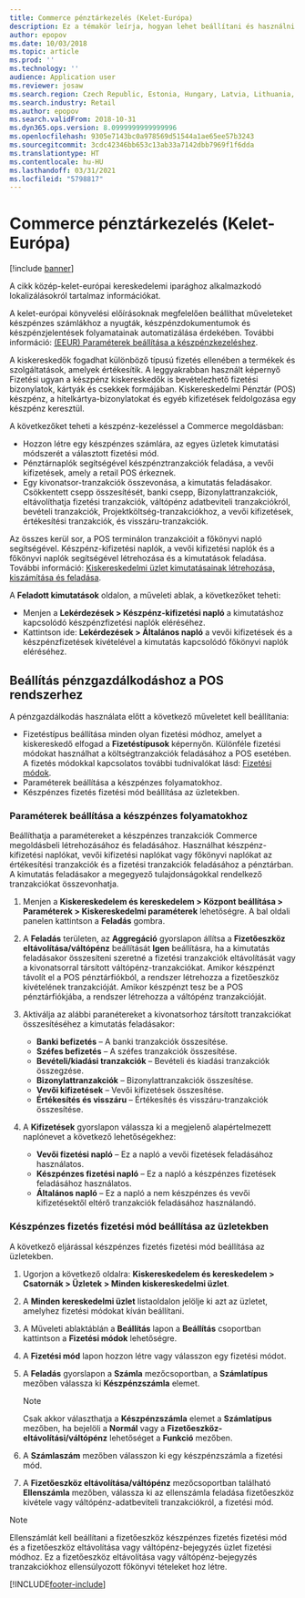 ```yaml
---
title: Commerce pénztárkezelés (Kelet-Európa)
description: Ez a témakör leírja, hogyan lehet beállítani és használni a készpénzkezelő funkciókat a Commerce esetében Kelet-Európában.
author: epopov
ms.date: 10/03/2018
ms.topic: article
ms.prod: ''
ms.technology: ''
audience: Application user
ms.reviewer: josaw
ms.search.region: Czech Republic, Estonia, Hungary, Latvia, Lithuania, Poland, Russia
ms.search.industry: Retail
ms.author: epopov
ms.search.validFrom: 2018-10-31
ms.dyn365.ops.version: 8.0999999999999996
ms.openlocfilehash: 9305e7143bc0a978569d51544a1ae65ee57b3243
ms.sourcegitcommit: 3cdc42346bb653c13ab33a7142dbb7969f1f6dda
ms.translationtype: HT
ms.contentlocale: hu-HU
ms.lasthandoff: 03/31/2021
ms.locfileid: "5798817"
---
```

# <a name="petty-cash-management-for-commerce-for-eastern-europe"></a>Commerce pénztárkezelés (Kelet-Európa)

[!include [banner](../includes/banner.md)]

A cikk közép-kelet-európai kereskedelemi iparághoz alkalmazkodó lokalizálásokról tartalmaz információkat.

A kelet-európai könyvelési előírásoknak megfelelően beállíthat műveleteket készpénzes számlákhoz a nyugták, készpénzdokumentumok és készpénzjelentések folyamatainak automatizálása érdekében. További információ: [(EEUR) Paraméterek beállítása a készpénzkezeléshez](https://docs.microsoft.com/dynamicsax-2012/appuser-itpro/eeur-set-up-parameters-for-cash-management).

A kiskereskedők fogadhat különböző típusú fizetés ellenében a termékek és szolgáltatások, amelyek értékesítik. A leggyakrabban használt képernyő Fizetési ugyan a készpénz kiskereskedők is bevételezhető fizetési bizonylatok, kártyák és csekkek formájában. Kiskereskedelmi Pénztár (POS) készpénz, a hitelkártya-bizonylatokat és egyéb kifizetések feldolgozása egy készpénz keresztül.

A következőket teheti a készpénz-kezeléssel a Commerce megoldásban:

- Hozzon létre egy készpénzes számlára, az egyes üzletek kimutatási módszerét a választott fizetési mód.
- Pénztárnaplók segítségével készpénztranzakciók feladása, a vevői kifizetések, amely a retail POS érkeznek.
- Egy kivonatsor-tranzakciók összevonása, a kimutatás feladásakor. Csökkentett csepp összesítését, banki csepp, Bizonylattranzakciók, eltávolíthatja fizetési tranzakciók, váltópénz adatbeviteli tranzakciókról, bevételi tranzakciók, Projektköltség-tranzakciókhoz, a vevői kifizetések, értékesítési tranzakciók, és visszáru-tranzakciók.

Az összes kerül sor, a POS terminálon tranzakcióit a főkönyvi napló segítségével. Készpénz-kifizetési naplók, a vevői kifizetési naplók és a főkönyvi naplók segítségével létrehozása és a kimutatások feladása. További információ: [Kiskereskedelmi üzlet kimutatásainak létrehozása, kiszámítása és feladása](https://docs.microsoft.com/dynamics365/unified-operations/retail/tasks/create-calculate-post-statement-retail-store).

A **Feladott kimutatások** oldalon, a műveleti ablak, a következőket teheti:

- Menjen a **Lekérdezések \> Készpénz-kifizetési napló** a kimutatáshoz kapcsolódó készpénzfizetési naplók eléréséhez.
- Kattintson ide: **Lekérdezések \> Általános napló** a vevői kifizetések és a készpénzfizetések kivételével a kimutatás kapcsolódó főkönyvi naplók eléréséhez.

## <a name="set-up-for-cash-management-for-pos"></a>Beállítás pénzgazdálkodáshoz a POS rendszerhez

A pénzgazdálkodás használata előtt a következő műveletet kell beállítania:

- Fizetéstípus beállítása minden olyan fizetési módhoz, amelyet a kiskereskedő elfogad a **Fizetéstípusok** képernyőn. Különféle fizetési módokat használhat a költségtranzakciók feladásához a POS esetében. A fizetés módokkal kapcsolatos további tudnivalókat lásd: [Fizetési módok](https://docs.microsoft.com/dynamics365/unified-operations/retail/payment-methods).
- Paraméterek beállítása a készpénzes folyamatokhoz.
- Készpénzes fizetés fizetési mód beállítása az üzletekben.

### <a name="set-up-parameters-for-cash-operations"></a>Paraméterek beállítása a készpénzes folyamatokhoz

Beállíthatja a paramétereket a készpénzes tranzakciók Commerce megoldásbeli létrehozásához és feladásához. Használhat készpénz-kifizetési naplókat, vevői kifizetési naplókat vagy főkönyvi naplókat az értékesítési tranzakciók és a fizetési tranzakciók feladásához a pénztárban. A kimutatás feladásakor a megegyező tulajdonságokkal rendelkező tranzakciókat összevonhatja.

1. Menjen a **Kiskereskedelem és kereskedelem \> Központ beállítása \> Paraméterek \> Kiskereskedelmi paraméterek** lehetőségre. A bal oldali panelen kattintson a **Feladás** gombra.
2. A **Feladás** területen, az **Aggregáció** gyorslapon állítsa a **Fizetőeszköz eltávolítása/váltópénz** beállítását **Igen** beállításra, ha a kimutatás feladásakor összesíteni szeretné a fizetési tranzakciók eltávolítását vagy a kivonatsorral társított váltópénz-tranzakciókat. Amikor készpénzt távolít el a POS pénztárfiókból, a rendszer létrehozza a fizetőeszköz kivételének tranzakcióját. Amikor készpénzt tesz be a POS pénztárfiókjába, a rendszer létrehozza a váltópénz tranzakcióját.
3. Aktiválja az alábbi paranétereket a kivonatsorhoz társított tranzakciókat összesítéséhez a kimutatás feladásakor:

    - **Banki befizetés** – A banki tranzakciók összesítése.
    - **Széfes befizetés** – A széfes tranzakciók összesítése.
    - **Bevételi/kiadási tranzakciók** – Bevételi és kiadási tranzakciók összegzése.
    - **Bizonylattranzakciók** – Bizonylattranzakciók összesítése.
    - **Vevői kifizetések** – Vevői kifizetések összesítése.
    - **Értékesítés és visszáru** – Értékesítés és visszáru-tranzakciók összesítése.

4. A **Kifizetések** gyorslapon válassza ki a megjelenő alapértelmezett naplónevet a következő lehetőségekhez:

    - **Vevői fizetési napló** – Ez a napló a vevői fizetések feladásához használatos.
    - **Készpénzes fizetési napló** – Ez a napló a készpénzes fizetések feladásához használatos.
    - **Általános napló** – Ez a napló a nem készpénzes és vevői kifizetésektől eltérő tranzakciók feladásához használandó.

### <a name="set-up-a-payment-method-for-cash-payments-in-a-store"></a>Készpénzes fizetés fizetési mód beállítása az üzletekben

A következő eljárással készpénzes fizetés fizetési mód beállítása az üzletekben.

1. Ugorjon a következő oldalra: **Kiskereskedelem és kereskedelem \> Csatornák \> Üzletek \> Minden kiskereskedelmi üzlet**.
2. A **Minden kereskedelmi üzlet** listaoldalon jelölje ki azt az üzletet, amelyhez fizetési módokat kíván beállítani.
3. A Műveleti ablaktáblán a **Beállítás** lapon a **Beállítás** csoportban kattintson a **Fizetési módok** lehetőségre.
4. A **Fizetési mód** lapon hozzon létre vagy válasszon egy fizetési módot.
5. A **Feladás** gyorslapon a **Számla** mezőcsoportban, a **Számlatípus** mezőben válassza ki **Készpénzszámla** elemet.

    > [!NOTE]
    > Csak akkor választhatja a **Készpénzszámla** elemet a **Számlatípus** mezőben, ha bejelöli a **Normál** vagy a **Fizetőeszköz-eltávolítási/váltópénz** lehetőséget a **Funkció** mezőben.

6. A **Számlaszám** mezőben válasszon ki egy készpénzszámla a fizetési mód.
7. A **Fizetőeszköz eltávolítása/váltópénz** mezőcsoportban található **Ellenszámla** mezőben, válassza ki az ellenszámla feladása fizetőeszköz kivétele vagy váltópénz-adatbeviteli tranzakciókról, a fizetési mód.

> [!NOTE]
> Ellenszámlát kell beállítani a fizetőeszköz készpénzes fizetés fizetési mód és a fizetőeszköz eltávolítása vagy váltópénz-bejegyzés üzlet fizetési módhoz. Ez a fizetőeszköz eltávolítása vagy váltópénz-bejegyzés tranzakciókhoz ellensúlyozott főkönyvi tételeket hoz létre.


[!INCLUDE[footer-include](../../includes/footer-banner.md)]